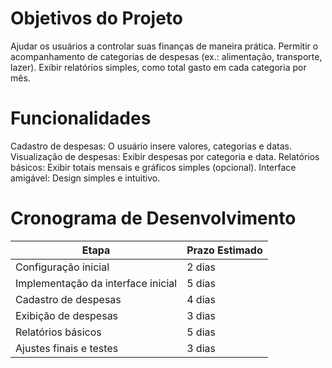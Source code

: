 # Objetivos do Projeto
Ajudar os usuários a controlar suas finanças de maneira prática.
Permitir o acompanhamento de categorias de despesas (ex.: alimentação, transporte, lazer).
Exibir relatórios simples, como total gasto em cada categoria por mês.

# Funcionalidades
Cadastro de despesas: O usuário insere valores, categorias e datas.
Visualização de despesas: Exibir despesas por categoria e data.
Relatórios básicos: Exibir totais mensais e gráficos simples (opcional).
Interface amigável: Design simples e intuitivo.

# Cronograma de Desenvolvimento
|Etapa	| Prazo Estimado |
|-------|----------------|
|Configuração inicial |	2 dias|
|Implementação da interface inicial	| 5 dias |
|Cadastro de despesas	| 4 dias |
|Exibição de despesas | 	3 dias |
|Relatórios básicos	| 5 dias |
|Ajustes finais e testes |	3 dias |
